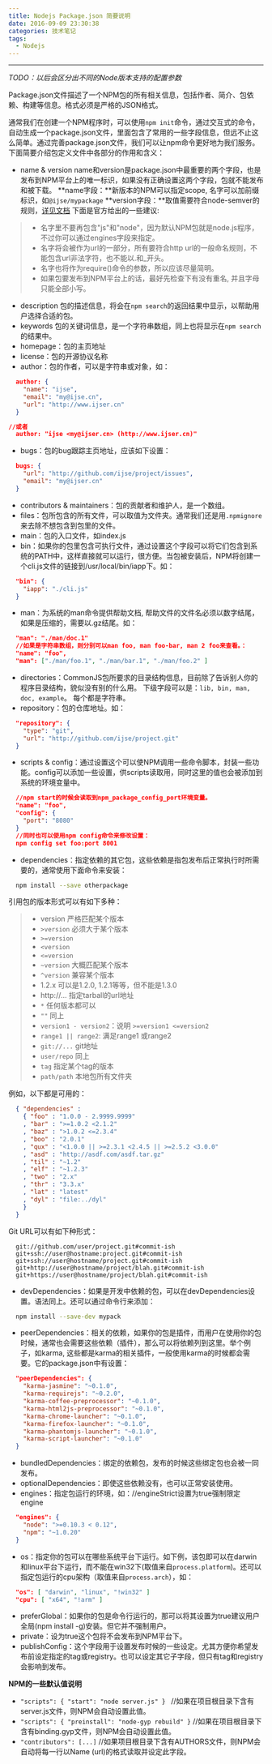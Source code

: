 ```yaml
---
title: Nodejs Package.json 简要说明
date: 2016-09-09 23:30:38
categories: 技术笔记
tags:
  - Nodejs
---
```

---
*TODO：以后会区分出不同的Node版本支持的配置参数*

Package.json文件描述了一个NPM包的所有相关信息，包括作者、简介、包依赖、构建等信息。格式必须是严格的JSON格式。

通常我们在创建一个NPM程序时，可以使用`npm init`命令，通过交互式的命令，自动生成一个package.json文件，里面包含了常用的一些字段信息，但远不止这么简单。通过完善package.json文件，我们可以让npm命令更好地为我们服务。下面简要介绍包定义文件中各部分的作用和含义：
<!-- more -->
- name & version
name和version是package.json中最重要的两个字段，也是发布到NPM平台上的唯一标识，如果没有正确设置这两个字段，包就不能发布和被下载。
**name字段：**新版本的NPM可以指定scope, 名字可以加前缀标识，如`@ijse/mypackage`
**version字段：**取值需要符合node-semver的规则，[详见文档](https://github.com/isaacs/node-semver)
下面是官方给出的一些建议:

> * 名字里不要再包含"js"和"node"，因为默认NPM包就是node.js程序，不过你可以通过engines字段来指定。
> * 名字将会被作为url的一部分，所有要符合http url的一般命名规则，不能包含url非法字符，也不能以.和_开头。
> * 名字也将作为require()命令的参数，所以应该尽量简明。
> * 如果包要发布到NPM平台上的话，最好先检查下有没有重名, 并且字母只能全部小写。

- description
包的描述信息，将会在`npm search`的返回结果中显示，以帮助用户选择合适的包。
- keywords
包的关键词信息，是一个字符串数组，同上也将显示在`npm search`的结果中。
- homepage：包的主页地址
- license：包的开源协议名称
- author：包的作者，可以是字符串或对象，如：

```json
  author: {  
    "name": "ijse",
    "email": "my@ijse.cn",
    "url": "http://www.ijser.cn"
  }

//或者
  author: "ijse <my@ijser.cn> (http://www.ijser.cn)"  
```

- bugs：包的bug跟踪主页地址，应该如下设置：

```json
  bugs: {  
    "url": "http://github.com/ijse/project/issues",
    "email": "my@ijser.cn"
  }
```

- contributors & maintainers：包的贡献者和维护人，是一个数组。
- files：包所包含的所有文件，可以取值为文件夹。通常我们还是用`.npmignore`来去除不想包含到包里的文件。
- main：包的入口文件，如index.js
- bin：如果你的包里包含可执行文件，通过设置这个字段可以将它们包含到系统的PATH中，这样直接就可以运行，很方便。当包被安装后，NPM将创建一个cli.js文件的链接到/usr/local/bin/iapp下。如：

```json
  "bin": {
    "iapp": "./cli.js"
  }
```

- man：为系统的man命令提供帮助文档, 帮助文件的文件名必须以数字结尾，如果是压缩的，需要以.gz结尾。如：

```json
  "man": "./man/doc.1"
  //如果是字符串数组，则分别可以man foo, man foo-bar, man 2 foo来查看。：
  "name": "foo",
  "man": ["./man/foo.1", "./man/bar.1", "./man/foo.2" ]
```

- directories：CommonJS包所要求的目录结构信息，目前除了告诉别人你的程序目录结构，貌似没有别的什么用。 下级字段可以是：`lib, bin, man, doc, example`。 每个都是字符串。
- repository：包的仓库地址。如：

```json
  "repository": {
    "type": "git",
    "url": "http://github.com/ijse/project.git"
  }
```
- scripts & config：通过设置这个可以使NPM调用一些命令脚本，封装一些功能。config可以添加一些设置，供scripts读取用，同时这里的值也会被添加到系统的环境变量中。

```json
  //npm start的时候会读取到npm_package_config_port环境变量。
  "name": "foo",
  "config": {
    "port": "8080"
  }
  //同时也可以使用npm config命令来修改设置：
  npm config set foo:port 8001  
```
- dependencies：指定依赖的其它包，这些依赖是指包发布后正常执行时所需要的，通常使用下面命令来安装：

```sh
  npm install --save otherpackage  
```
引用包的版本形式可以有如下多种：
> * version 严格匹配某个版本
> * `>version` 必须大于某个版本
> * `>=version`
> * `<version`
> * `<=version`
> * `~version` 大概匹配某个版本
> * `^version` 兼容某个版本
> * 1.2.x 可以是1.2.0, 1.2.1等等，但不能是1.3.0
> * http://... 指定tarball的url地址
> * `*` 任何版本都可以
> * `""` 同上
> * `version1 - version2`：说明 `>=version1 <=version2`
> * `range1 || range2`: 满足range1 或range2
> * `git://...` git地址
> * `user/repo` 同上
> * `tag` 指定某个tag的版本
> * `path/path` 本地包所有文件夹

例如，以下都是可用的：

```json
  { "dependencies" :
    { "foo" : "1.0.0 - 2.9999.9999"
    , "bar" : ">=1.0.2 <2.1.2"
    , "baz" : ">1.0.2 <=2.3.4"
    , "boo" : "2.0.1"
    , "qux" : "<1.0.0 || >=2.3.1 <2.4.5 || >=2.5.2 <3.0.0"
    , "asd" : "http://asdf.com/asdf.tar.gz"
    , "til" : "~1.2"
    , "elf" : "~1.2.3"
    , "two" : "2.x"
    , "thr" : "3.3.x"
    , "lat" : "latest"
    , "dyl" : "file:../dyl"
    }
  }
```

Git URL可以有如下种形式：

```
  git://github.com/user/project.git#commit-ish  
  git+ssh://user@hostname:project.git#commit-ish  
  git+ssh://user@hostname/project.git#commit-ish  
  git+http://user@hostname/project/blah.git#commit-ish  
  git+https://user@hostname/project/blah.git#commit-ish
```

- devDependencies：如果是开发中依赖的包，可以在devDependencies设置。语法同上。还可以通过命令行来添加：

```sh
  npm install --save-dev mypack
```

- peerDependencies：相关的依赖，如果你的包是插件，而用户在使用你的包时候，通常也会需要这些依赖（插件），那么可以将依赖列到这里。举个例子，如karma, 这些都是karma的相关插件，一般使用karma的时候都会需要。它的package.json中有设置：

```json
  "peerDependencies": {
    "karma-jasmine": "~0.1.0",
    "karma-requirejs": "~0.2.0",
    "karma-coffee-preprocessor": "~0.1.0",
    "karma-html2js-preprocessor": "~0.1.0",
    "karma-chrome-launcher": "~0.1.0",
    "karma-firefox-launcher": "~0.1.0",
    "karma-phantomjs-launcher": "~0.1.0",
    "karma-script-launcher": "~0.1.0"
  }
```
- bundledDependencies：绑定的依赖包，发布的时候这些绑定包也会被一同发布。
- optionalDependencies：即使这些依赖没有，也可以正常安装使用。
- engines：指定包运行的环境，如：//engineStrict设置为true强制限定 engine

```json
  "engines": {
    "node": ">=0.10.3 < 0.12",
    "npm": "~1.0.20"
  }
```

- os：指定你的包可以在哪些系统平台下运行。如下例，该包即可以在darwin和linux平台下运行，而不能在win32下(取值来自`process.platform`)。还可以指定包运行的cpu架构（取值来自`process.arch`），如：

```json
  "os": [ "darwin", "linux", "!win32" ]
  "cpu": [ "x64", "!arm" ]
```

- preferGlobal：如果你的包是命令行运行的，那可以将其设置为true建议用户全局(npm install -g)安装。但它并不强制用户。
- private：设为true这个包将不会发布到NPM平台下。
- publishConfig：这个字段用于设置发布时候的一些设定。尤其方便你希望发布前设定指定的tag或registry。也可以设定其它子字段，但只有tag和registry会影响到发布。

**NPM的一些默认值说明**
* `"scripts": { "start": "node server.js" } `
//如果在项目根目录下含有server.js文件，则NPM会自动设置此值。
* `"scripts": { "preinstall": "node-gyp rebuild" }`
//如果在项目根目录下含有binding.gyp文件，则NPM会自动设置此值。
* `"contributors": [...]`
//如果项目根目录下含有AUTHORS文件，则NPM会自动将每一行以Name <email> (url)的格式读取并设定此字段。
